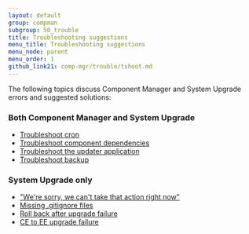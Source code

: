 ```yaml
---
layout: default
group: compman
subgroup: 50_trouble
title: Troubleshooting suggestions
menu_title: Troubleshooting suggestions
menu_node: parent
menu_order: 1
github_link21: comp-mgr/trouble/tshoot.md
---
```


The following topics discuss Component Manager and System Upgrade errors and suggested solutions:

### Both Component Manager and System Upgrade
*	<a href="{{ site.gdeurl21 }}comp-mgr/trouble/cman/cron.html">Troubleshoot cron</a>
*	<a href="{{ site.gdeurl21 }}comp-mgr/trouble/cman/component-depend.html">Troubleshoot component dependencies</a>
*	<a href="{{ site.gdeurl21 }}comp-mgr/trouble/cman/updater.html">Troubleshoot the updater application</a>
*	<a href="{{ site.gdeurl21 }}comp-mgr/trouble/cman/tshoot_backup.html">Troubleshoot backup</a>

### System Upgrade only
*	<a href="{{ site.gdeurl21 }}comp-mgr/trouble/cman/were-sorry.html">"We're sorry, we can't take that action right now"</a>
*	<a href="{{ site.gdeurl21 }}comp-mgr/trouble/cman/gitignore.html">Missing .gitignore files</a>
*	<a href="{{ site.gdeurl21 }}comp-mgr/trouble/cman/update-fail.html">Roll back after upgrade failure</a>
*	<a href="{{ site.gdeurl21 }}comp-mgr/trouble/cman/ce-ee-upgrade.html">CE to EE upgrade failure</a>


